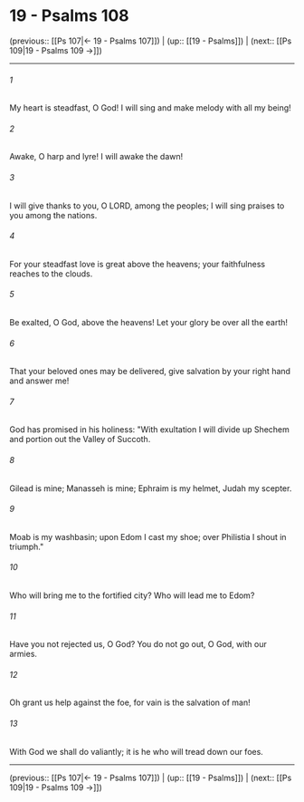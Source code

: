 # 19 - Psalms 108

(previous:: [[Ps 107|← 19 - Psalms 107]]) | (up:: [[19 - Psalms]]) | (next:: [[Ps 109|19 - Psalms 109 →]])

***


###### 1 
My heart is steadfast, O God! I will sing and make melody with all my being! 

###### 2 
Awake, O harp and lyre! I will awake the dawn! 

###### 3 
I will give thanks to you, O LORD, among the peoples; I will sing praises to you among the nations. 

###### 4 
For your steadfast love is great above the heavens; your faithfulness reaches to the clouds. 

###### 5 
Be exalted, O God, above the heavens! Let your glory be over all the earth! 

###### 6 
That your beloved ones may be delivered, give salvation by your right hand and answer me! 

###### 7 
God has promised in his holiness: "With exultation I will divide up Shechem and portion out the Valley of Succoth. 

###### 8 
Gilead is mine; Manasseh is mine; Ephraim is my helmet, Judah my scepter. 

###### 9 
Moab is my washbasin; upon Edom I cast my shoe; over Philistia I shout in triumph." 

###### 10 
Who will bring me to the fortified city? Who will lead me to Edom? 

###### 11 
Have you not rejected us, O God? You do not go out, O God, with our armies. 

###### 12 
Oh grant us help against the foe, for vain is the salvation of man! 

###### 13 
With God we shall do valiantly; it is he who will tread down our foes.

***

(previous:: [[Ps 107|← 19 - Psalms 107]]) | (up:: [[19 - Psalms]]) | (next:: [[Ps 109|19 - Psalms 109 →]])
